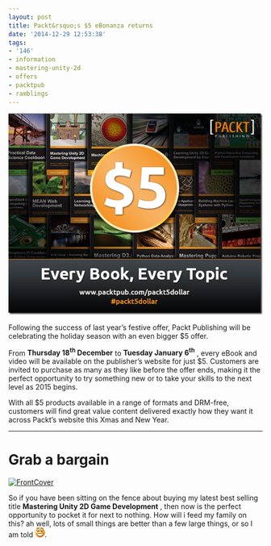 ```yaml
---
layout: post
title: Packt&rsquo;s $5 eBonanza returns
date: '2014-12-29 12:53:38'
tags:
- '146'
- information
- mastering-unity-2d
- offers
- packtpub
- ramblings
---
```


[![image](/Images/wordpress/2014/12/image6.png "image")](http://bit.ly/1w1Vkps)

 

Following the success of last year’s festive offer, Packt Publishing will be celebrating the holiday season with an even bigger $5 offer.

From **Thursday 18<sup>th</sup> December** to **Tuesday January 6<sup>th</sup>** , every eBook and video will be available on the publisher’s website for just $5. Customers are invited to purchase as many as they like before the offer ends, making it the perfect opportunity to try something new or to take your skills to the next level as 2015 begins.

With all $5 products available in a range of formats and DRM-free, customers will find great value content delivered exactly how they want it across Packt’s website this Xmas and New Year.

* * *

# Grab a bargain

[![FrontCover](/Images/wordpress/2014/10/FrontCover-234x300.png)](http://darkgenesis.zenithmoon.com/portfolio/mastering-unity-2d-game-development/ "Mastering Unity 2D Game Development")

 

So if you have been sitting on the fence about buying my latest best selling title **Mastering Unity 2D Game Development** , then now is the perfect opportunity to pocket it for next to nothing. How will i feed my family on this? ah well, lots of small things are better than a few large things, or so I am told ![Open-mouthed smile](/Images/wordpress/2014/12/wlEmoticon-openmouthedsmile2.png).

